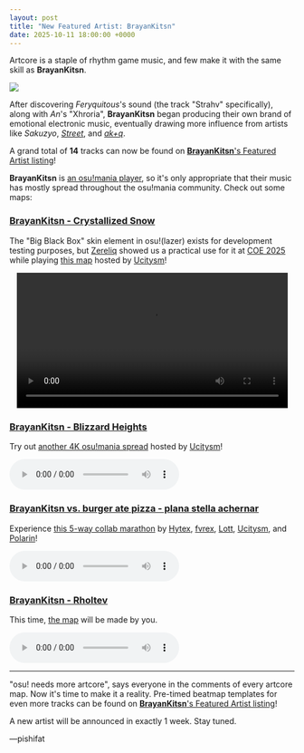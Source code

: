 ```yaml
---
layout: post
title: "New Featured Artist: BrayanKitsn"
date: 2025-10-11 18:00:00 +0000
---
```


Artcore is a staple of rhythm game music, and few make it with the same skill as **BrayanKitsn**.

![](https://assets.ppy.sh/artists/xxx/header.jpg)

After discovering *Feryquitous*'s sound (the track "Strahv" specifically), along with *An*'s "Xhroria", **BrayanKitsn** began producing their own brand of emotional electronic music, eventually drawing more influence from artists like *Sakuzyo*, [*Street*](https://osu.ppy.sh/beatmaps/artists/89), and [*ak+q*](https://osu.ppy.sh/beatmaps/artists/466).

A grand total of **14** tracks can now be found on [**BrayanKitsn**'s Featured Artist listing](https://osu.ppy.sh/beatmaps/artists/506)!

**BrayanKitsn** is [an osu!mania player](https://osu.ppy.sh/users/34744443), so it's only appropriate that their music has mostly spread throughout the osu!mania community. Check out some maps:

### [BrayanKitsn - Crystallized Snow](LINK)

The "Big Black Box" skin element in osu!(lazer) exists for development testing purposes, but [Zereliq](https://osu.ppy.sh/users/4059978) showed us a practical use for it at [COE 2025](/wiki/Community/cavoe's_osu!_event) while playing [this map](https://osu.ppy.sh/beatmapsets/1871690) hosted by [Ucitysm](https://osu.ppy.sh/users/14768693)!

<div align="center" class="osu-md__paragraph">
    <video width="95%" controls>
        <source src="https://assets.ppy.sh/artists/xxx/release_showcase.mp4" type="video/mp4" preload="none">
    </video>
</div>

### [BrayanKitsn - Blizzard Heights](LINK)

Try out [another 4K osu!mania spread](https://osu.ppy.sh/beatmapsets/2071574) hosted by [Ucitysm](https://osu.ppy.sh/users/14768693)!

<audio controls>
    <source src="LINK">
</audio>

### [BrayanKitsn vs. burger ate pizza - plana stella achernar](LINK)

Experience [this 5-way collab marathon](https://osu.ppy.sh/beatmapsets/2119559) by [Hytex](https://osu.ppy.sh/users/8536263), [fvrex](https://osu.ppy.sh/users/11863699), [Lott](https://osu.ppy.sh/users/13821222), [Ucitysm](https://osu.ppy.sh/users/14768693), and [Polarin](https://osu.ppy.sh/users/15104680)!

<audio controls>
    <source src="LINK">
</audio>

### [BrayanKitsn - Rholtev](LINK)

This time, [the map](LINK) will be made by you.

<audio controls>
    <source src="LINK">
</audio>

---

"osu! needs more artcore", says everyone in the comments of every artcore map. Now it's time to make it a reality. Pre-timed beatmap templates for even more tracks can be found on [**BrayanKitsn**'s Featured Artist listing](https://osu.ppy.sh/beatmaps/artists/506)!

A new artist will be announced in exactly 1 week. Stay tuned.

—pishifat
